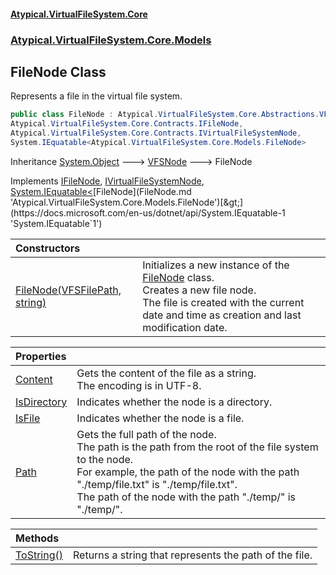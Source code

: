#### [Atypical.VirtualFileSystem.Core](VirtualFileSystem.md 'VirtualFileSystem')
### [Atypical.VirtualFileSystem.Core.Models](VirtualFileSystem.md#Atypical.VirtualFileSystem.Core.Models 'Atypical.VirtualFileSystem.Core.Models')

## FileNode Class

Represents a file in the virtual file system.

```csharp
public class FileNode : Atypical.VirtualFileSystem.Core.Abstractions.VFSNode,
Atypical.VirtualFileSystem.Core.Contracts.IFileNode,
Atypical.VirtualFileSystem.Core.Contracts.IVirtualFileSystemNode,
System.IEquatable<Atypical.VirtualFileSystem.Core.Models.FileNode>
```

Inheritance [System.Object](https://docs.microsoft.com/en-us/dotnet/api/System.Object 'System.Object') &#129106; [VFSNode](VFSNode.md 'Atypical.VirtualFileSystem.Core.Abstractions.VFSNode') &#129106; FileNode

Implements [IFileNode](IFileNode.md 'Atypical.VirtualFileSystem.Core.Contracts.IFileNode'), [IVirtualFileSystemNode](IVirtualFileSystemNode.md 'Atypical.VirtualFileSystem.Core.Contracts.IVirtualFileSystemNode'), [System.IEquatable&lt;](https://docs.microsoft.com/en-us/dotnet/api/System.IEquatable-1 'System.IEquatable`1')[FileNode](FileNode.md 'Atypical.VirtualFileSystem.Core.Models.FileNode')[&gt;](https://docs.microsoft.com/en-us/dotnet/api/System.IEquatable-1 'System.IEquatable`1')

| Constructors | |
| :--- | :--- |
| [FileNode(VFSFilePath, string)](FileNode.FileNode(VFSFilePath,string).md 'Atypical.VirtualFileSystem.Core.Models.FileNode.FileNode(Atypical.VirtualFileSystem.Core.ValueObjects.VFSFilePath, string)') | Initializes a new instance of the [FileNode](FileNode.md 'Atypical.VirtualFileSystem.Core.Models.FileNode') class.<br/>Creates a new file node.<br/>The file is created with the current date and time as creation and last modification date. |

| Properties | |
| :--- | :--- |
| [Content](FileNode.Content.md 'Atypical.VirtualFileSystem.Core.Models.FileNode.Content') | Gets the content of the file as a string.<br/>The encoding is in UTF-8. |
| [IsDirectory](FileNode.IsDirectory.md 'Atypical.VirtualFileSystem.Core.Models.FileNode.IsDirectory') | Indicates whether the node is a directory. |
| [IsFile](FileNode.IsFile.md 'Atypical.VirtualFileSystem.Core.Models.FileNode.IsFile') | Indicates whether the node is a file. |
| [Path](FileNode.Path.md 'Atypical.VirtualFileSystem.Core.Models.FileNode.Path') | Gets the full path of the node.<br/>The path is the path from the root of the file system to the node.<br/>For example, the path of the node with the path "./temp/file.txt" is "./temp/file.txt".<br/>The path of the node with the path "./temp/" is "./temp/". |

| Methods | |
| :--- | :--- |
| [ToString()](FileNode.ToString().md 'Atypical.VirtualFileSystem.Core.Models.FileNode.ToString()') | Returns a string that represents the path of the file. |
